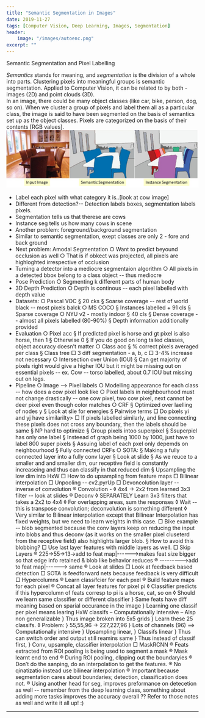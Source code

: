 ```yaml
---
title: "Semantic Segmentation in Images"
date: 2019-11-27
tags: [Computer Vision, Deep Learning, Images, Segmentation]
header:
    image: "/images/autoenc.png"
excerpt: ""
---
```


Semantic Segmentation and Pixel Labelling

*Semantics* stands for meaning, and *segmentation* is the division of a whole into parts. Clustering pixels into meaningful groups is semantic segmentation. Applied to Computer Vision, it can be related to by both - images (2D) and point clouds (3D).  
In an image, there could be many object classes (like car, bike, person, dog, so on). When we cluster a group of pixels and label them all as a particular class, the image is said to have been segmented on the basis of semantics set up as the object classes. Pixels are categorized on the basis of their contents [RGB values].  
![Figure 1: Semantic Segmentation on an image of cows](../images/semantic_seg_fig1.jpg "Figure 1: Semantic Segmentation on an image of cows")  
- Label each pixel with what category it is..[look at cow image]
- Different from detection?-- Detection labels boxes, segmentation labels pixels.
- Segmentation tells us that therese are cows
- Instance seg tells us how many cows in scene
- Another problem: foreground/background segmentation
- Similar to semantic segmentation, exept classes are only 2 - fore and back ground
- Next problem: Amodal Segmentation
    ○ Want to predict beyound occlusion as well
    ○ That is if obkect was projected, all pixels are highloghted irrespective of occlusion
- Turning a detector into a mediocre segmentaion algorithm
    ○ All pixels in a detected bbox belong to a class object -- thus mediocre
- Pose Prediction
    ○ Segmenting k different parts of human body
- 3D Depth Prediction
    ○ Depth is continous -- each pixel labelled with depth value
- Datasets:
    ○ Pascal VOC
        § 20 cks
        § Soarse coverage -- rest of world black -- most pixels balck
    ○ MS COCO
        § Instances labelled + 91 cls
        § Sparse coverage
    ○ NYU v2 - mostly indoor
        § 40 cls
        § Dense coverage -- almost all pixels labelled (80-90%)
        § Depth information additionally provided 
- Evaluation
    ○ Pixel acc
        § If predicted pixel is horse and gt pixel is also horse, then 1
        § Otherwise 0
        § If you do good on long tailed classes, object accuracy doesn't matter
    ○ Class acc
        § % correct pixels averaged per class
        § Class tree
            □ 3 diff segmentation - a, b, c
            □ 3-4% increase not necessary
    ○ Intersection over Union (IOU)
        § Can get majority of pixels right would give a higher IOU but it might be missing out on essential pixels -- ex. Cow -- torso labelled, about 0.7 IOU but missing out on legs.
- Pipeline
    ○ Image --> Pixel labels
    ○ Modelling appearance for each class -- how does a cow pixel look like
    ○ Pixel labels in neighbourhood must not change drastically -- one cow pixel, two cow pixel, next cannot be deer pixel even though color matches
    ○ CRF
        § Optimized over laelling of nodes y
        § Look at slie for energies
        § Pairwise terms
            □ Do pixels yi and yj have similarilty>
            □ If pixels labelled similarly, and line connecting these pixels does not cross any boundary, then the labels should be same
        § NP hard to optimize
        § Group pixels intoo superpixel
        § Ssuperpiel has only one label
        § Insteead of graph being 1000 by 1000, just have to label 800 super pixels
        § Assuing label of each pxel only depemds on neighbourhood
        § Fully connected CRFs
    ○ SOTA:
        § Making a fully connected layer into a fully conv layer
        § Look at slide
        § As we reuce to a smaller and and smaller dim, our receptive field is constantly increaseing and thus can classify in that reduced dim
        § Upsampling the low dim into HxW
            □ How to do upsampling from feature maps
            □ Bilinear interpolation
            □ Unpooling -- cv2.pyrUp
            □ Devoncolution layer -- inverse of convolution
                ® Convolution - 
                    ◊ 4x4 -> 2x2 from learned 3x3 filter -- look at slides
                ® Deconv
                    ◊ SEPARATELY Learn 3x3 filters that takes a 2x2 to 4x4
                    ◊ For overlapping areas, sum the responses
                    ◊ Wait -- this is transpose convolution; deconvolution is something different
                    ◊ Very similar to Bilinear interpolation except that Bilinear Interpolation has fixed weights, but we need to learn weights in this case.
            □ Bike example -- blob segmented because the conv layers keep on reducing the input into blobs and thus deconv (as it works on the smaller pixel cluseterd from the receptive field) also highlights larger blob.
        § How to avoid this blobbing?
            □ Use last layer features with middle layers as well.
            □ Skip Layers
                ® 225->55->13->add to feat map|------>makes feat size bigger so that edge info retained & blob like behavior reduces
                ®             --------->add to feat map|------> same
                ® Look at slides
            □ Look at feedback based detection
            □ SOTA is feedforward nets because feedback is very difficult
            □ Hypercolumns
                ® Learn classifcier for each pxel
                ® Build feature maps for each pixel
                ® Concat all layer features for pixel pi
                    ◊ Classifier predicts if this hypercolumn of feats corresp to pi is a horse, cat, so on
                    ◊ Should we learn same classifier or different classifier
                        } Same feats have diff meaning based on sparial occurance in the image
                        } Learning one classif per pixel means learing HxW classifs
                            –  Computationally intensive
                            – Alsp non generalizable
                        } Thus image broken into 5x5 grids
                        } Learn these 25 classifs.
                    ◊ Problem:
                        } 55,55,96 -> 227,227,96
                        } Lots of channels (96) ==> Computationally intensive
                        } Upsampling linear,
                        } Classifs linear
                        } Thus can switch order and output still reamins same
                        } Thus instead of classif first,
                        } Conv, upsample, classifier interpolation
            □ MaskRCNN
                ® Feats extracted from ROI pooling is being used to segment a mask
                ® Mask learnt end to end
                ® During ROI pooling, clipping out the boundaryies
                ® Don’t do the sanping, do an interpolation to get the features.
                ® No qinatizatio instead use bilinear interpolation
                ® Important because segmentation cares about boundaries; detection, classification does not.
                ® Using another head for seg, improves preformance on detecetion as well -- remember from the deep learning class, something about adding more tasks improves the accuracy overall ?? Refer to those notes as well and write it all up! :)
-------------------------------------------------------------------------------------------------------------------------------------------------------------------------------------------------------------
    

